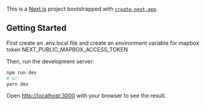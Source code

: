 This is a [Next.js](https://nextjs.org/) project bootstrapped with [`create-next-app`](https://github.com/vercel/next.js/tree/canary/packages/create-next-app).

## Getting Started

First create an .env.local file and create an environment variable for mapbox token NEXT_PUBLIC_MAPBOX_ACCESS_TOKEN


Then, run the development server:

```bash
npm run dev
# or
yarn dev
```

Open [http://localhost:3000](http://localhost:3000) with your browser to see the result.
